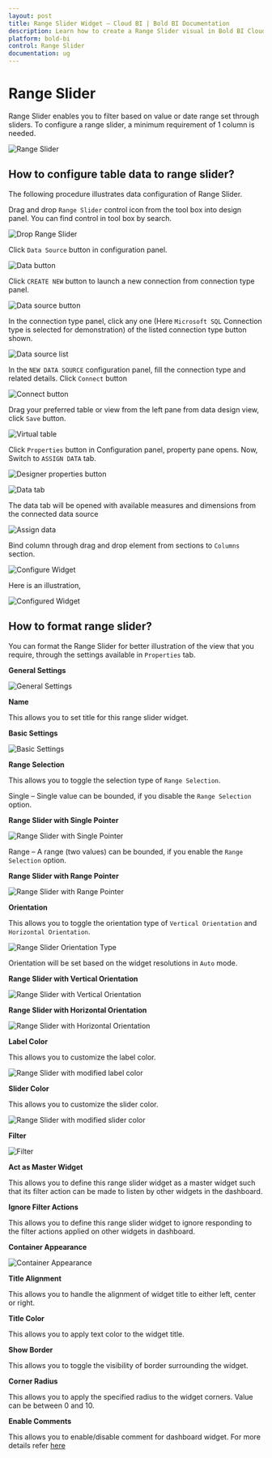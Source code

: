 ```yaml
---
layout: post
title: Range Slider Widget – Cloud BI | Bold BI Documentation
description: Learn how to create a Range Slider visual in Bold BI Cloud dashboard, configure data field and other settings.
platform: bold-bi
control: Range Slider
documentation: ug
---
```


# Range Slider

Range Slider enables you to filter based on value or date range set through sliders. To configure a range slider, a minimum requirement of 1 column is needed.

![Range Slider](/static/assets/cloud/visualizing-data/visualization-widgets/images/range-slider/rangeslider.png)

## How to configure table data to range slider?

The following procedure illustrates data configuration of Range Slider.

Drag and drop `Range Slider` control icon from the tool box into design panel. You can find control in tool box by search.

![Drop Range Slider](/static/assets/cloud/visualizing-data/visualization-widgets/images/range-slider/drop-widget.png)

Click `Data Source` button in configuration panel.

![Data button](/static/assets/cloud/visualizing-data/visualization-widgets/images/databutton.png)

Click `CREATE NEW` button to launch a new connection from connection type panel.

![Data source button](/static/assets/cloud/visualizing-data/visualization-widgets/images/datasourcebutton.png)

In the connection type panel, click any one (Here `Microsoft SQL` Connection type is selected for demonstration) of the listed connection type button shown.

![Data source list](/static/assets/cloud/visualizing-data/visualization-widgets/images/datasourcelist.png)

In the `NEW DATA SOURCE` configuration panel, fill the connection type and related details. Click `Connect` button

![Connect button](/static/assets/cloud/visualizing-data/visualization-widgets/images/Connectbutton.png)

Drag your preferred table or view from the left pane from data design view, click `Save` button.

![Virtual table](/static/assets/cloud/visualizing-data/visualization-widgets/images/virtualtable.png)

Click `Properties` button in Configuration panel, property pane opens. Now, Switch to `ASSIGN DATA` tab.

![Designer properties button](/static/assets/cloud/visualizing-data/visualization-widgets/images/designerpropertiesbutton.png)

![Data tab](/static/assets/cloud/visualizing-data/visualization-widgets/images/range-slider/rangesliderdatatab.png)

The data tab will be opened with available measures and dimensions from the connected data source

![Assign data](/static/assets/cloud/visualizing-data/visualization-widgets/images/range-slider/rangesilderassigndata.png)

Bind column through drag and drop element from sections to `Columns` section.

![Configure Widget](/static/assets/cloud/visualizing-data/visualization-widgets/images/range-slider/configure-widget.png)

Here is an illustration,

![Configured Widget](/static/assets/cloud/visualizing-data/visualization-widgets/images/range-slider/configured-widget.png)


## How to format range slider?

You can format the Range Slider for better illustration of the view that you require, through the settings available in `Properties` tab. 

**General Settings**

![General Settings](/static/assets/cloud/visualizing-data/visualization-widgets/images/range-slider/general-settings.png)

**Name**

This allows you to set title for this range slider widget.

**Basic Settings**

![Basic Settings](/static/assets/cloud/visualizing-data/visualization-widgets/images/range-slider/basic-settings.png)

**Range Selection**

This allows you to toggle the selection type of `Range Selection`.

Single – Single value can be bounded, if you disable the `Range Selection` option.

**Range Slider with Single Pointer**

![Range Slider with Single Pointer](/static/assets/cloud/visualizing-data/visualization-widgets/images/range-slider/single-pointer.png)

Range – A range (two values) can be bounded, if you enable the `Range Selection` option.

**Range Slider with Range Pointer**

![Range Slider with Range Pointer](/static/assets/cloud/visualizing-data/visualization-widgets/images/range-slider/range-pointer.png)

**Orientation**

This allows you to toggle the orientation type of `Vertical Orientation` and `Horizontal Orientation`.

![Range Slider Orientation Type](/static/assets/cloud/visualizing-data/visualization-widgets/images/range-slider/orientation-type.png)

Orientation will be set based on the widget resolutions in `Auto` mode.

**Range Slider with Vertical Orientation**

![Range Slider with Vertical Orientation](/static/assets/cloud/visualizing-data/visualization-widgets/images/range-slider/rangeslider_vertical.png)

**Range Slider with Horizontal Orientation**

![Range Slider with Horizontal Orientation](/static/assets/cloud/visualizing-data/visualization-widgets/images/range-slider/range-pointer.png)

**Label Color**

This allows you to customize the label color.

![Range Slider with modified label color](/static/assets/cloud/visualizing-data/visualization-widgets/images/range-slider/label-color.png)

**Slider Color**

This allows you to customize the slider color.

![Range Slider with modified slider color](/static/assets/cloud/visualizing-data/visualization-widgets/images/range-slider/slider-color.png)

**Filter**

![Filter](/static/assets/cloud/visualizing-data/visualization-widgets/images/range-slider/filter.png)

**Act as Master Widget**

This allows you to define this range slider widget as a master widget such that its filter action can be made to listen by other widgets in the dashboard.

**Ignore Filter Actions**

This allows you to define this range slider widget to ignore responding to the filter actions applied on other widgets in dashboard.

**Container Appearance** 

![Container Appearance](/static/assets/cloud/visualizing-data/visualization-widgets/images/range-slider/container-settings.png)

**Title Alignment**

This allows you to handle the alignment of widget title to either left, center or right.

**Title Color**

This allows you to apply text color to the widget title.

**Show Border**

This allows you to toggle the visibility of border surrounding the widget.

**Corner Radius**

This allows you to apply the specified radius to the widget corners. Value can be between 0 and 10.

**Enable Comments**

This allows you to enable/disable comment for dashboard widget. For more details refer [here](/cloud-bi/visualizing-data/working-with-widgets/commenting-widget/)